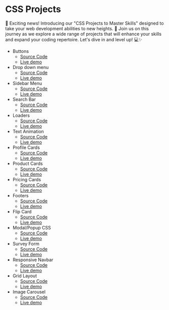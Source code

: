 # CSS Projects 

📢 Exciting news! Introducing our "CSS Projects to Master Skills" designed to take your web development abilities to new heights. 🌟 Join us on this journey as we explore a wide range of projects that will enhance your skills and expand your coding repertoire. Let's dive in and level up! 💻✨


- Buttons
    - [Source Code](https://github.com/VISHALVKY/css-projects/blob/main/Animated%20button)
    - [Live demo](https://vishalvky.github.io/css-projects/Animated%20button/)
- Drop down menu
    - [Source Code](https://github.com/VISHALVKY/css-projects/tree/main/drop%20down%20menu)
    - [Live demo](https://vishalvky.github.io/css-projects/drop%20down%20menu/)
- Sidebar Menu
    - [Source Code](https://github.com/VISHALVKY/css-projects/tree/main/Sidebar%20Menu)
    - [Live demo](https://vishalvky.github.io/css-projects/Sidebar%20Menu/)
- Search Bar
    - [Source Code](https://github.com/VISHALVKY/css-projects/tree/main/Search%20Bar)
    - [Live demo](https://vishalvky.github.io/css-projects/Search%20Bar/)
- Loaders
    - [Source Code](https://github.com/VISHALVKY/css-projects/tree/main/loader)
    - [Live demo](https://vishalvky.github.io/css-projects/loader/)
- Text Animation
    - [Source Code](https://github.com/VISHALVKY/css-projects/tree/main/text%20animation)
    - [Live demo](https://vishalvky.github.io/css-projects/text%20animation/)
- Profile Cards
    - [Source Code](https://github.com/VISHALVKY/css-projects/tree/main/profile%20card)
    - [Live demo](https://vishalvky.github.io/css-projects/profile%20card/)
- Product Cards
    - [Source Code](https://github.com/VISHALVKY/css-projects/tree/main/product%20card)
    - [Live demo](https://vishalvky.github.io/css-projects/product%20card/)
- Pricing Cards
    - [Source Code](https://github.com/VISHALVKY/css-projects/tree/main/pricing%20cards)
    - [Live demo](https://vishalvky.github.io/css-projects/pricing%20cards/)
- Footers
    - [Source Code](https://github.com/VISHALVKY/css-projects/tree/main/footer)
    - [Live demo](https://vishalvky.github.io/css-projects/footer/)
- Flip Card
    - [Source Code](https://github.com/VISHALVKY/css-projects/tree/main/flip%20card)
    - [Live demo](https://vishalvky.github.io/css-projects/flip%20card/)
- Modal/Popup CSS
    - [Source Code](https://github.com/VISHALVKY/css-projects/tree/main/modal-popup)
    - [Live demo](https://vishalvky.github.io/css-projects/modal-popup/)
- Survey Form
    - [Source Code](https://github.com/VISHALVKY/css-projects/tree/main/survey%20form)
    - [Live demo](https://vishalvky.github.io/css-projects/survey%20form/)
- Responsive Navbar
    - [Source Code](https://github.com/VISHALVKY/css-projects/tree/main/responsive%20navbar)
    - [Live demo](https://vishalvky.github.io/css-projects/responsive%20navbar/)
- Grid Layout
    - [Source Code](https://github.com/VISHALVKY/css-projects/tree/main/grid%20layout)
    - [Live demo](https://vishalvky.github.io/css-projects/grid%20layout/)
- Image Carousel
    - [Source Code](https://github.com/VISHALVKY/css-projects/tree/main/image%20carousel)
    - [Live demo](https://vishalvky.github.io/css-projects/image%20carousel/)


